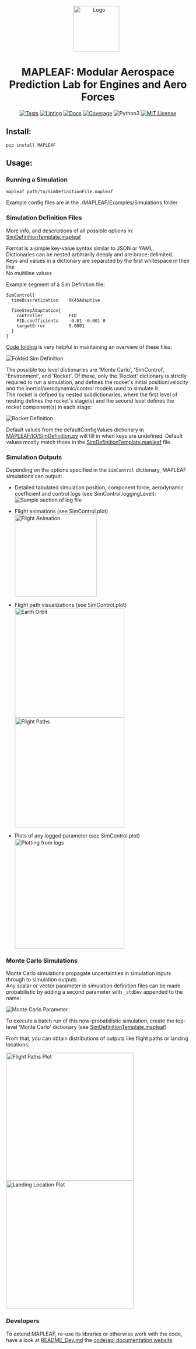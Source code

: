 

<p align="center">
  <img src="Diagrams/DraftLogo.png?raw=true" alt="Logo"
    title="MAPLEAF" height=125 style="padding-right: 10px;"/>
  <h1 align="center">MAPLEAF: Modular Aerospace Prediction Lab for Engines and Aero Forces</h1>
</p>

<p align="center">
<a align="center" href="https://github.com/henrystoldt/mapleaf/actions"><img alt="Tests" src="https://github.com/henrystoldt/mapleaf/workflows/Tests/badge.svg"></a>
  <a align="center" href="https://github.com/henrystoldt/mapleaf/actions"><img alt="Linting" src="https://github.com/henrystoldt/mapleaf/workflows/Linting/badge.svg"></a>
  <a align="center" href="https://henrystoldt.github.io/MAPLEAF/"><img alt="Docs" src="https://github.com/henrystoldt/mapleaf/workflows/Docs/badge.svg"></a>
  <a align="center" href="https://codecov.io/gh/henrystoldt/mapleaf"><img alt="Coverage" src="https://codecov.io/gh/henrystoldt/mapleaf/branch/master/graph/badge.svg"></a>
  <img alt="Python3" src="https://img.shields.io/badge/python-3.6+-brightgreen">
  <a align="center" href="https://lbesson.mit-license.org/"><img alt="MIT License" src="https://img.shields.io/badge/License-MIT-blue.svg"></a>
</p>

## Install:
`pip install MAPLEAF`
    
## Usage:

### Running a Simulation
`mapleaf path/to/SimDefinitionFile.mapleaf`  

Example config files are in the ./MAPLEAF/Examples/Simulations folder

### Simulation Definition Files
More info, and descriptions of all possible options in: [SimDefinitionTemplate.mapleaf](https://github.com/henrystoldt/MAPLEAF/blob/master/SimDefinitionTemplate.mapleaf)

Format is a simple key-value syntax similar to JSON or YAML.  
Dictionaries can be nested arbitrarily deeply and are brace-delimited.  
Keys and values in a dictionary are separated by the first whitespace in their line  
No multiline values

Example segment of a Sim Definition file:
```  
SimControl{
  timeDiscretization    RK45Adaptive

  TimeStepAdaptation{
    controller          PID
    PID.coefficients    -0.01 -0.001 0
    targetError         0.0001
  }
}
```

[Code folding](https://code.visualstudio.com/docs/editor/codebasics#_folding) is very helpful in maintaining an overview of these files:

![Folded Sim Definition](Diagrams/SimDefinitionFile_Folded.PNG?raw=true)

The possible top level dictionaries are 'Monte Carlo', 'SimControl', 'Environment', and 'Rocket'.
Of these, only the 'Rocket' dictionary is strictly required to run a simulation, and defines the rocket's initial position/velocity and the inertial/aerodynamic/control models used to simulate it.  
The rocket is defined by nested subdictionaries, where the first level of nesting defines the rocket's stage(s) and the second level defines the rocket component(s) in each stage:

![Rocket Definition](Diagrams/SimDefinitionFile_Rocket.PNG?raw=true)

Default values from the defaultConfigValues dictionary in [MAPLEAF/IO/SimDefinition.py](https://github.com/henrystoldt/MAPLEAF/blob/master/MAPLEAF/IO/SimDefinition.py) will fill in when keys are undefined.
Default values mostly match those in the [SimDefinitionTemplate.mapleaf](https://github.com/henrystoldt/MAPLEAF/blob/master/SimDefinitionTemplate.mapleaf) file.

### Simulation Outputs
Depending on the options specified in the `SimControl` dictionary, MAPLEAF simulations can output:
- Detailed tabulated simulation position, component force, aerodynamic coefficient and control logs (see SimControl.loggingLevel):
![Sample section of log file](Diagrams/LogSample.PNG?raw=true)

- Flight animations (see SimControl.plot)  
<img src="Diagrams/FlightAnimation.gif?raw=true" alt="Flight Animation"
  title="MAPLEAF" height=225 style="padding-right: 10px;"/>

- Flight path visualizations (see SimControl.plot)  
<img src="Diagrams/EarthOrbit.png?raw=true" alt="Earth Orbit"
  title="MAPLEAF" height=300 style="padding-right: 10px;"/>
<img src="Diagrams/FlightPaths.png?raw=true" alt="Flight Paths"
  title="MAPLEAF" height=300 style="padding-right: 10px;"/>

- Plots of any logged parameter (see SimControl.plot)  
<img src="Diagrams/PlottingFromLogs.png?raw=true" alt="Plotting from logs"
  title="MAPLEAF" height=300 style="padding-right: 10px;"/>

### Monte Carlo Simulations
Monte Carlo simulations propagate uncertainties in simulation inputs through to simulation outputs.  
Any scalar or vector parameter in simulation definition files can be made probabilistic by adding a second parameter with `_stdDev` appended to the name:

![Monte Carlo Parameter](Diagrams/SimDefinition_MonteCarlo.png?raw=true)

To execute a batch run of this now-probabilistic simulation, create the top-level 'Monte Carlo' dictionary (see [SimDefinitionTemplate.mapleaf](https://github.com/henrystoldt/MAPLEAF/blob/master/))

From that, you can obtain distributions of outputs like flight paths or landing locations:

<img src="Diagrams/FlightPathsPlot.png?raw=true" alt="Flight Paths Plot"
  title="MAPLEAF" height=350 style="padding-right: 10px;"/>
<img src="Diagrams/LandingLocationPlot.png?raw=true" alt="Landing Location Plot"
  title="MAPLEAF" height=350 style="padding-right: 10px;"/>

### Developers
To extend MAPLEAF, re-use its libraries or otherwise work with the code, have a look at [README_Dev.md](https://github.com/henrystoldt/MAPLEAF/blob/master/README_Dev.md) the [code/api documentation website](https://henrystoldt.github.io/MAPLEAF/)
